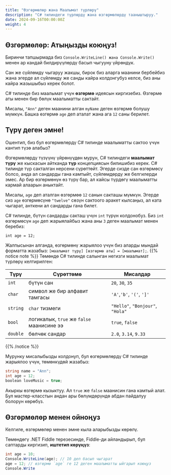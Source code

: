 ```yaml
---
title: "Өзгөрмөлөр жана Маалымат түрлөрү"
description: "C# тилиндеги түрлөрдү жана өзгөрмөлөрдү тааныштыруу."
date: 2024-09-16T00:00:00Z
weight: 4
---
```


## Өзгөрмөлөр: Атыңызды коюңуз!

Биринчи тапшырмада биз `Console.WriteLine() жана Console.Write()` менен ар кандай билдирүүлөрдү басып чыгууну үйрөндүк.

Сан же сүйлөмдү чыгаруу жакшы, бирок биз аларга маанини бербейбиз жана эгерде ал сүйлөмдү же санды кайра колдонгубуз келсе, биз аны кайра жазышыбыз керек болот.

C# тилинде биз маалымат үчүн **өзгөрмө** идеясын киргизебиз. Өзгөрмө аты менен бир бөлүк маалыматты сактайт.

Мисалы, `"Ann"` деген маанини алган `myName` деген өзгөрмө болушу мүмкүн. Башка өзгөрмө `age` деп аталат жана ага `12` саны берилет.

## Түрү деген эмне!

Ошентип, биз бул өзгөрмөлөрдү C# тилинде маалыматты сактоо үчүн кантип түзө алабыз?

Өзгөрмөлөрдү түзүүнү үйрөнүүдөн мурун, C# тилиндеги **маалымат түрү** же кыскасын айтканда **түр** концепциясын билишибиз керек. C# тилинде түр сакталган нерсени сүрөттөйт. Эгерде сизде сан өзгөрмөсү болсо, анда ал сандарды гана камтыйт, сүйлөмдөрдү же белгилерди эмес. Ар бир өзгөрмөнүн өз түрү бар, ал кайсы түрдөгү маалыматты кармай алаарын аныктайт.

Мисалы, `age` деп аталган өзгөрмөө `12` санын сакташы мүмкүн. Эгерде сиз `age` өзгөрмөсүнө `"twelve"` сөзүн сактоого аракет кылсаңыз, ал ката чыгарат, анткени ал сандарды гана билет.

C# тилинде, бүтүн сандарды сакташ үчүн `int` түрүн колдонобуз. Биз `int` өзгөрмөсүн `age` деп жарыялайбыз жана аны `3` деген маалымат менен беребиз:

```
int age = 12;
```

Жалпысынан алганда, өзгөрмөнү жарыялоо үчүн биз аларды мындай форматта жазабыз: `[маалымат түрү] [өзгөрмө аты] = [маалымат];`.
{{% notice note %}}
Төмөндө C# тилинде салынган негизги маалымат түрлөрү келтирилген:

**Түрү** | **Сүрөттөмө** | **Мисалдар**
--------|-----------|----------
`int` | бүтүн сан | `20`, `30`, `35`
`char` | символ же бир алфавит тамгасы | `'A'`,`'b'`, `'('`, `']'`
`string` | `char` тизмеги | `"Hello"`, `"Bonjour"`, `"Hola"`
`bool` | логикалык, `true` же `false` маанисине ээ | `true`, `false`
`double` | бөлчөк сандар | `2.0`, `3.14`, `9.33`

{{% /notice %}}

Мурунку мисалыбызды колдонуп, бул өзгөрмөлөрдү C# тилинде жарыялоо үчүн, төмөнкүдөй жазабыз:

```C#
string name = "Ann";
int age = 12;
boolean loveMusic = true;
```

Акыркы өзгөрмө кызыктуу. Ал `true` же `false` маанисин гана камтый алат. Бул мастер-класстын андан ары бөлүмдөрүндө абдан пайдалуу болорун көрөбүз.

## Өзгөрмөлөр менен ойноңуз

Келгиле, өзгөрмөлөр менен эмне кыла аларыбызды көрөлү.

Төмөндөгү .NET Fiddle терезесинде, Fiddle-ди айландырып, бул саптарды киргизип, **иштетип көрүңүз**:

```C#
int age = 10;
Console.WriteLine(age); // 10 деп басып чыгарат
age = 12; // өзгөрмө `age` ге 12 деген маалыматты ыйгарып коюңуз
Console.Write